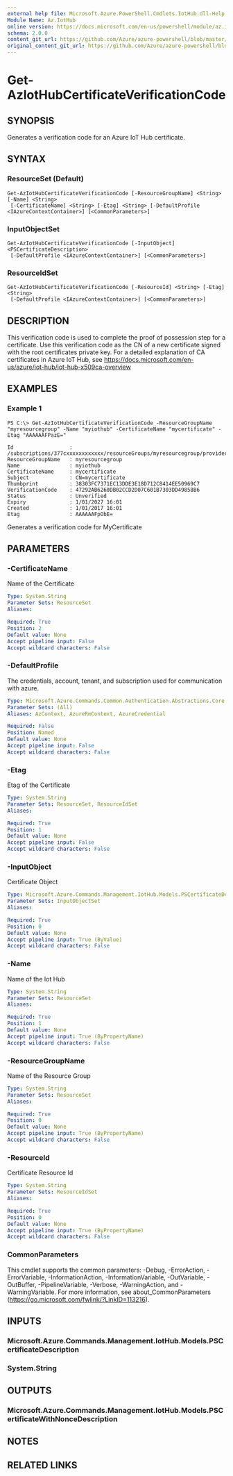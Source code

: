 ```yaml
---
external help file: Microsoft.Azure.PowerShell.Cmdlets.IotHub.dll-Help.xml
Module Name: Az.IotHub
online version: https://docs.microsoft.com/en-us/powershell/module/az.iothub/get-aziothubcertificateverificationcode
schema: 2.0.0
content_git_url: https://github.com/Azure/azure-powershell/blob/master/src/IotHub/IotHub/help/Get-AzIotHubCertificateVerificationCode.md
original_content_git_url: https://github.com/Azure/azure-powershell/blob/master/src/IotHub/IotHub/help/Get-AzIotHubCertificateVerificationCode.md
---
```


# Get-AzIotHubCertificateVerificationCode

## SYNOPSIS
Generates a verification code for an Azure IoT Hub certificate. 

## SYNTAX

### ResourceSet (Default)
```
Get-AzIotHubCertificateVerificationCode [-ResourceGroupName] <String> [-Name] <String>
 [-CertificateName] <String> [-Etag] <String> [-DefaultProfile <IAzureContextContainer>] [<CommonParameters>]
```

### InputObjectSet
```
Get-AzIotHubCertificateVerificationCode [-InputObject] <PSCertificateDescription>
 [-DefaultProfile <IAzureContextContainer>] [<CommonParameters>]
```

### ResourceIdSet
```
Get-AzIotHubCertificateVerificationCode [-ResourceId] <String> [-Etag] <String>
 [-DefaultProfile <IAzureContextContainer>] [<CommonParameters>]
```

## DESCRIPTION
This verification code is used to complete the proof of possession step for a certificate. Use this verification code as the CN of a new certificate signed with the root certificates private key.
For a detailed explanation of CA certificates in Azure IoT Hub, see https://docs.microsoft.com/en-us/azure/iot-hub/iot-hub-x509ca-overview

## EXAMPLES

### Example 1
```
PS C:\> Get-AzIotHubCertificateVerificationCode -ResourceGroupName "myresourcegroup" -Name "myiothub" -CertificateName "mycertificate" -Etag "AAAAAAFPazE="

Id					: /subscriptions/377cxxxxxxxxxxxx/resourceGroups/myresourcegroup/providers/Microsoft.Devices/IotHubs/myiothub/certificates/mycertificate
ResourceGroupName	: myresourcegroup
Name				: myiothub
CertificateName		: mycertificate
Subject				: CN=mycertificate
Thumbprint			: 38303FC7371EC13DDE3E18D712C8414EE50969C7
VerificationCode	: 47292AB6260DB02CCD2D07C601B7303DD49858B6
Status				: Unverified
Expiry				: 1/01/2027 16:01
Created				: 1/01/2017 16:01
Etag				: AAAAAAFpObE=
```

Generates a verification code for MyCertificate 

## PARAMETERS

### -CertificateName
Name of the Certificate

```yaml
Type: System.String
Parameter Sets: ResourceSet
Aliases:

Required: True
Position: 2
Default value: None
Accept pipeline input: False
Accept wildcard characters: False
```

### -DefaultProfile
The credentials, account, tenant, and subscription used for communication with azure.

```yaml
Type: Microsoft.Azure.Commands.Common.Authentication.Abstractions.Core.IAzureContextContainer
Parameter Sets: (All)
Aliases: AzContext, AzureRmContext, AzureCredential

Required: False
Position: Named
Default value: None
Accept pipeline input: False
Accept wildcard characters: False
```

### -Etag
Etag of the Certificate

```yaml
Type: System.String
Parameter Sets: ResourceSet, ResourceIdSet
Aliases:

Required: True
Position: 1
Default value: None
Accept pipeline input: False
Accept wildcard characters: False
```

### -InputObject
Certificate Object

```yaml
Type: Microsoft.Azure.Commands.Management.IotHub.Models.PSCertificateDescription
Parameter Sets: InputObjectSet
Aliases:

Required: True
Position: 0
Default value: None
Accept pipeline input: True (ByValue)
Accept wildcard characters: False
```

### -Name
Name of the Iot Hub

```yaml
Type: System.String
Parameter Sets: ResourceSet
Aliases:

Required: True
Position: 1
Default value: None
Accept pipeline input: True (ByPropertyName)
Accept wildcard characters: False
```

### -ResourceGroupName
Name of the Resource Group

```yaml
Type: System.String
Parameter Sets: ResourceSet
Aliases:

Required: True
Position: 0
Default value: None
Accept pipeline input: True (ByPropertyName)
Accept wildcard characters: False
```

### -ResourceId
Certificate Resource Id

```yaml
Type: System.String
Parameter Sets: ResourceIdSet
Aliases:

Required: True
Position: 0
Default value: None
Accept pipeline input: True (ByPropertyName)
Accept wildcard characters: False
```

### CommonParameters
This cmdlet supports the common parameters: -Debug, -ErrorAction, -ErrorVariable, -InformationAction, -InformationVariable, -OutVariable, -OutBuffer, -PipelineVariable, -Verbose, -WarningAction, and -WarningVariable. For more information, see about_CommonParameters (https://go.microsoft.com/fwlink/?LinkID=113216).

## INPUTS

### Microsoft.Azure.Commands.Management.IotHub.Models.PSCertificateDescription

### System.String

## OUTPUTS

### Microsoft.Azure.Commands.Management.IotHub.Models.PSCertificateWithNonceDescription

## NOTES

## RELATED LINKS
